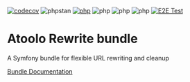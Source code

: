 [![codecov](https://codecov.io/gh/sitepark/atoolo-form-bundle/graph/badge.svg?token=bPXRMUE4tn)](https://codecov.io/gh/sitepark/atoolo-form-bundle)
![phpstan](https://img.shields.io/badge/PHPStan-level%209-brightgreen)
[![php](https://img.shields.io/badge/PHP-8.1-yellow)](## "is no longer checked automatically")
![php](https://img.shields.io/badge/PHP-8.2-blue)
![php](https://img.shields.io/badge/PHP-8.3-blue)
![php](https://img.shields.io/badge/PHP-8.4-blue)
[![E2E Test](https://github.com/sitepark/atoolo-e2e-test/actions/workflows/e2e-test.yml/badge.svg)](https://github.com/sitepark/atoolo-e2e-test/actions/workflows/e2e-test.yml)

# Atoolo Rewrite bundle

A Symfony bundle for flexible URL rewriting and cleanup

[Bundle Documentation](https://sitepark.github.io/atoolo-docs/develop/bundles/rewrite/)
